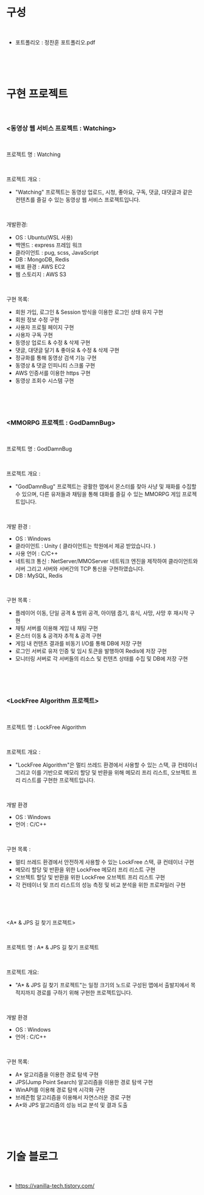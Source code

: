 # 구성

<br>

- 포트폴리오 : 정찬훈 포트폴리오.pdf

<br><br><br>

# 구현 프로젝트

<br>

### <동영상 웹 서비스 프로젝트 : Watching>

<br>

프로젝트 명 : Watching

<br>

프로젝트 개요 :

- "Watching" 프로젝트는 동영상 업로드, 시청, 좋아요, 구독, 댓글, 대댓글과 같은 컨텐츠를 즐길 수 있는 동영상 웹 서비스 프로젝트입니다.

<br>

개발환경:

- OS : Ubuntu(WSL 사용)
- 백엔드 : express 프레임 워크
- 클라이언트 : pug, scss, JavaScript
- DB : MongoDB, Redis
- 배포 환경 : AWS EC2
- 웹 스토리지 : AWS S3

<br>

구현 목록:

- 회원 가입, 로그인 & Session 방식을 이용한 로그인 상태 유지 구현
- 회원 정보 수정 구현
- 사용자 프로필 페이지 구현
- 사용자 구독 구현
- 동영상 업로드 & 수정 & 삭제 구현
- 댓글, 대댓글 달기 & 좋아요 & 수정 & 삭제 구현
- 정규화를 통해 동영상 검색 기능 구현
- 동영상 & 댓글 인피니티 스크롤 구현
- AWS 인증서를 이용한 https 구현
- 동영상 조회수 시스템 구현

<br><br><br>

### <MMORPG 프로젝트 : GodDamnBug>

<br>

프로젝트 명 : GodDamnBug

<br>

프로젝트 개요 :

- "GodDamnBug" 프로젝트는 광활한 맵에서 몬스터를 찾아 사냥 및 재화를 수집할 수 있으며, 다른 유저들과 채팅을 통해 대화를 즐길 수 있는 MMORPG 게임 프로젝트입니다.

<br>

개발 환경 :

- OS : Windows
- 클라이언트 : Unity ( 클라이언트는 학원에서 제공 받았습니다. )
- 사용 언어 : C/C++
- 네트워크 통신 : NetServer/MMOServer 네트워크 엔진을 제작하여 클라이언트와 서버 그리고 서버와 서버간의 TCP 통신을 구현하였습니다.
- DB : MySQL, Redis

<br>

구현 목록 :

- 플레이어 이동, 단일 공격 & 범위 공격, 아이템 줍기, 휴식, 사망, 사망 후 재시작 구현
- 채팅 서버를 이용해 게임 내 채팅 구현
- 몬스터 이동 & 공격자 추적 & 공격 구현
- 게임 내 컨텐츠 결과를 비동기 I/O를 통해 DB에 저장 구현
- 로그인 서버로 유저 인증 및 임시 토큰을 발행하여 Redis에 저장 구현
- 모니터링 서버로 각 서버들의 리소스 및 컨텐츠 상태를 수집 및 DB에 저장 구현

<br><br><br>

### <LockFree Algorithm 프로젝트>

<br>

프로젝트 명 : LockFree Algorithm

<br>

프로젝트 개요 :

- "LockFree Algorithm"은 멀티 쓰레드 환경에서 사용할 수 있는 스택, 큐 컨테이너 그리고 이를 기반으로 메모리 할당 및 반환을 위해 메모리 프리 리스트, 오브젝트 프리 리스트를 구현한 프로젝트입니다.

<br>

개발 환경

- OS : Windows
- 언어 : C/C++

<br>

구현 목록 :

- 멀티 쓰레드 환경에서 안전하게 사용할 수 있는 LockFree 스택, 큐 컨테이너 구현
- 메모리 할당 및 반환을 위한 LockFree 메모리 프리 리스트 구현
- 오브젝트 할당 및 반환을 위한 LockFree 오브젝트 프리 리스트 구현
- 각 컨테이너 및 프리 리스트의 성능 측정 및 비교 분석을 위한 프로파일러 구현

<br><br><br>

<A\* & JPS 길 찾기 프로젝트>

<br>

프로젝트 명 : A\* & JPS 길 찾기 프로젝트

<br>

프로젝트 개요:

- "A\* & JPS 길 찾기 프로젝트"는 일정 크기의 노드로 구성된 맵에서 출발지에서 목적지까지 경로를 구하기 위해 구현한 프로젝트입니다.

<br>

개발 환경

- OS : Windows
- 언어 : C/C++

<br>

구현 목록:

- A\* 알고리즘을 이용한 경로 탐색 구현
- JPS(Jump Point Search) 알고리즘을 이용한 경로 탐색 구현
- WinAPI를 이용해 경로 탐색 시각화 구현
- 브레즌험 알고리즘을 이용해서 자연스러운 경로 구현
- A\*와 JPS 알고리즘의 성능 비교 분석 및 결과 도출

<br><br><br>

# 기술 블로그

<br>

- https://vanilla-tech.tistory.com/

<br><br><br>
